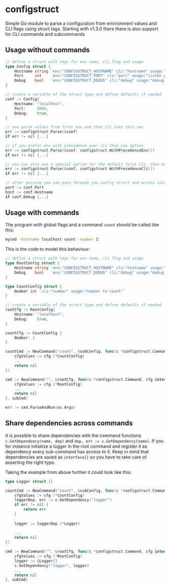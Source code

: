 # configstruct
Simple Go module to parse a configuration from environment values and CLI flags using struct tags.
Starting with v1.3.0 there there is also support for CLI commands and subcommands

## Usage without commands
```Go
// define a struct with tags for env name, cli flag and usage
type Config struct {
	Hostname string `env:"CONFIGSTRUCT_HOSTNAME" cli:"hostname" usage:"hostname value"`
	Port     int    `env:"CONFIGSTRUCT_PORT" cli:"port" usage:"listen port"`
	Debug    bool   `env:"CONFIGSTRUCT_DEBUG" cli:"debug" usage:"debug mode"`
}

// create a variable of the struct type and define defaults if needed
conf := Config{
    Hostname: "localhost",
    Port:     8000,
    Debug:    true,
}

// now parse values from first env and then cli into this var
err := configstruct.Parse(&conf)
if err != nil {...}

// if you prefer env with precedence over cli than use option
err := configstruct.Parse(&conf, configstruct.WithPrecedenceEnv())
if err != nil {...}

// you can also use a special option for the default first cli, then env
err := configstruct.Parse(&conf, configstruct.WithPrecedenceCli())
if err != nil {...}

// after parsing you can pass through you config struct and access values
port := conf.Port
host := conf.Hostname
if conf.Debug {...}
```

## Usage with commands
The program with global flags and a command `count` should be called like this:
````bash
mycmd -hostname localhost count -number 2

```` 

This is the code to model this behaviour:

```Go
// define a struct with tags for env name, cli flag and usage
type RootConfig struct {
	Hostname string `env:"CONFIGSTRUCT_HOSTNAME" cli:"hostname" usage:"hostname value"`
	Debug    bool   `env:"CONFIGSTRUCT_DEBUG" cli:"debug" usage:"debug mode"`
}

type CountConfig struct {
    Number int `cli:"number" usage:"number to count"`
} 

// create a variable of the struct type and define defaults if needed
rootCfg := RootConfig{
    Hostname: "localhost",
    Debug:    true,
}

countCfg := CountConfig {
    Number: 1
}

countCmd := NewCommand("count", &subConfig, func(c *configstruct.Command, cfg interface{}) error {
    cfgValues := cfg.(*CountConfig)
    ...
    return nil
})

cmd := NewCommand("", &rootCfg, func(c *configstruct.Command, cfg interface{}) error {
    cfgValues := cfg.(*RootConfig)
    ...
    return nil
}, subCmd)

err := cmd.ParseAndRun(os.Args)
```

## Share dependencies across commands
It is possible to share dependencies with the command functions `c.SetDependency(name, dep)` and `dep, err := c.GetDependency(name)`.
If you for instance initialize a logger in the root command and register it as dependency every sub-command has
access to it. Keep in mind that dependencies are saved as `interface{}` so you have to take care of asserting the right type.

Taking the example from above further it could look like this:
```Go
type Logger struct {}

countCmd := NewCommand("count", &subConfig, func(c *configstruct.Command, cfg interface{}) error {
    cfgValues := cfg.(*CountConfig)
	loggerDep, err := c.GetDependency("logger")
	if err != nil {
	    return err	
	}
	
	logger := loggerDep.(*Logger)
	
    ...
    return nil
})

cmd := NewCommand("", &rootCfg, func(c *configstruct.Command, cfg interface{}) error {
    cfgValues := cfg.(*RootConfig)
    logger := &Logger{}
    c.SetDependency("logger", logger)
    ...
    return nil
}, subCmd)


```